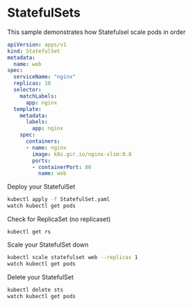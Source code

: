 # StatefulSets

This sample demonstrates how Statefulsel scale pods in order


```yaml
apiVersion: apps/v1
kind: StatefulSet
metadata:
  name: web
spec:
  serviceName: "nginx"
  replicas: 10
  selector:
    matchLabels:
      app: nginx
  template:
    metadata:
      labels:
        app: nginx
    spec:
      containers:
      - name: nginx
        image: k8s.gcr.io/nginx-slim:0.8
        ports:
        - containerPort: 80
          name: web

```


Deploy your StatefulSet
```bash
kubectl apply -f StatefulSet.yaml
watch kubectl get pods

```

Check for ReplicaSet (no replicaset)
```
kubectl get rs
```


Scale your StatefulSet down

```bash
kubectl scale statefulset web --replicas 1
watch kubectl get pods

```

Delete your StatefulSet
```bash
kubectl delete sts 
watch kubectl get pods

```